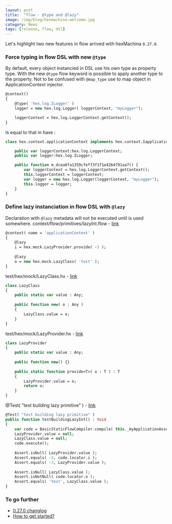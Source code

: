 ```yaml
---
layout: post
title:  "flow - @type and @lazy"
image: /img/blog/hexmachina-welcome.jpg
category: News
tags: [release, flow, dsl]
---
```

Let's highlight two new features in flow arrived with hexMachina `0.27.0`. 

### Force typing in flow DSL with new `@type`
By default, every object instancied in DSL use his own type as property type. With the new `@type` flow keyword is possible to apply another type to the property. Not to be confused with `@map_type` use to map object in ApplicationContext injector. 
```haxe
@context()
{
    @type( 'hex.log.ILogger' )
    logger = new hex.log.Logger( loggerContext, "myLogger");

    loggerContext = hex.log.LoggerContext.getContext();
}
```
Is equal to that in haxe : 
```haxe
class hex.context.applicationContext implements hex.context.IapplicationContext_0 {

	public var loggerContext:hex.log.LoggerContext;
	public var logger:hex.log.ILogger;

	public function m_dcea6fa1359cfeff3f1f1e4264791aa7() {
		var loggerContext = hex.log.LoggerContext.getContext();
		this.loggerContext = loggerContext;
		var logger = new hex.log.Logger(loggerContext, "myLogger");
		this.logger = logger;
	}
}
```

### Define lazy instanciation in flow DSL with `@lazy`
Declaration with `@lazy` metadata will not be executed until is used somewhere. 
context/flow/primitives/lazyInt.flow - [link](https://github.com/DoclerLabs/hexDSL/blob/201058ad04b70e34268d23d9522b9f18c7aea1c0/test/context/flow/primitives/lazyInt.flow)
```haxe
@context( name = 'applicationContext' )
{
	@lazy
	i = hex.mock.LazyProvider.provide( -3 );
	
	@lazy
	o = new hex.mock.LazyClass( 'test' );
}
```
test/hex/mock/LazyClass.hx - [link](https://github.com/DoclerLabs/hexDSL/blob/201058ad04b70e34268d23d9522b9f18c7aea1c0/test/hex/mock/LazyClass.hx)
```haxe
class LazyClass 
{
	public static var value : Any;
	
	public function new( o : Any ) 
	{
		LazyClass.value = o;
	}
}
```
test/hex/mock/LazyProvider.hx - [link](https://github.com/DoclerLabs/hexDSL/blob/201058ad04b70e34268d23d9522b9f18c7aea1c0/test/hex/mock/LazyProvider.hx)
```haxe
class LazyProvider 
{
	public static var value : Any;
	
	public function new() {}
	
	public static function provide<T>( o : T ) : T
	{
		LazyProvider.value = o;
		return o;
	}
}
```
@Test( "test building lazy primitive" ) - [link](https://github.com/DoclerLabs/hexDSL/blob/201058ad04b70e34268d23d9522b9f18c7aea1c0/test/hex/compiletime/flow/BasicStaticFlowCompilerTest.hx#L1188-L1203)
```haxe
@Test( "test building lazy primitive" )
public function testBuildingLazyInt() : Void
{
	var code = BasicStaticFlowCompiler.compile( this._myApplicationAssembler, "context/flow/primitives/lazyInt.flow", "BasicStaticFlowCompiler_testBuildingLazyInt" );
	LazyProvider.value = null;
	LazyClass.value = null;
	code.execute();
	
	Assert.isNull( LazyProvider.value );
	Assert.equals( -3, code.locator.i );
	Assert.equals( -3, LazyProvider.value );
	
	Assert.isNull( LazyClass.value );
	Assert.isNotNull( code.locator.o );
	Assert.equals( 'test', LazyClass.value );
}
```
### To go further
* [0.27.0 changlog](https://github.com/DoclerLabs/hexMachina/releases/tag/0.27.0)
* [How to get started?](http://hexmachina.org/docs/getstarted/)


